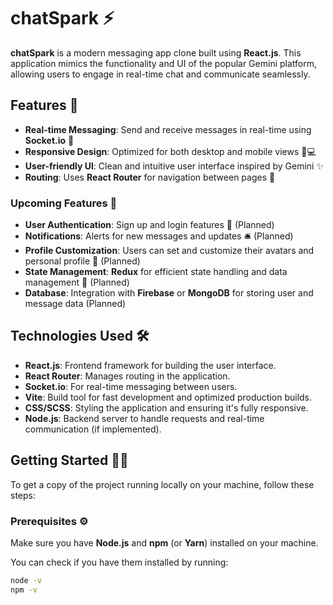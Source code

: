 # chatSpark ⚡

**chatSpark** is a modern messaging app clone built using **React.js**. This application mimics the functionality and UI of the popular Gemini platform, allowing users to engage in real-time chat and communicate seamlessly.

## Features 🌟

- **Real-time Messaging**: Send and receive messages in real-time using **Socket.io** 💬
- **Responsive Design**: Optimized for both desktop and mobile views 📱💻
- **User-friendly UI**: Clean and intuitive user interface inspired by Gemini ✨
- **Routing**: Uses **React Router** for navigation between pages 🔄

### Upcoming Features 🚧

- **User Authentication**: Sign up and login features 🔑 (Planned)
- **Notifications**: Alerts for new messages and updates 🛎️ (Planned)
- **Profile Customization**: Users can set and customize their avatars and personal profile 🎨 (Planned)
- **State Management**: **Redux** for efficient state handling and data management 🔄 (Planned)
- **Database**: Integration with **Firebase** or **MongoDB** for storing user and message data (Planned)

## Technologies Used 🛠️

- **React.js**: Frontend framework for building the user interface.
- **React Router**: Manages routing in the application.
- **Socket.io**: For real-time messaging between users.
- **Vite**: Build tool for fast development and optimized production builds.
- **CSS/SCSS**: Styling the application and ensuring it's fully responsive.
- **Node.js**: Backend server to handle requests and real-time communication (if implemented).

## Getting Started 🏃‍♂️

To get a copy of the project running locally on your machine, follow these steps:

### Prerequisites ⚙️

Make sure you have **Node.js** and **npm** (or **Yarn**) installed on your machine.

You can check if you have them installed by running:

```bash
node -v
npm -v